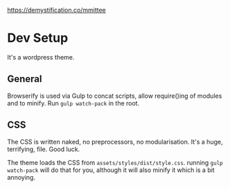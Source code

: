 https://demystification.co/mmittee

# Dev Setup
It's a wordpress theme.

## General
Browserify is used via Gulp to concat scripts, allow require()ing of modules and to minify. Run ```gulp watch-pack``` in the root.

## CSS
The CSS is written naked, no preprocessors, no modularisation. It's a huge, terrifying, file. Good luck.

The theme loads the CSS from ```assets/styles/dist/style.css```. running ```gulp watch-pack``` will do that for you, although it will also minify it which is a bit annoying.

